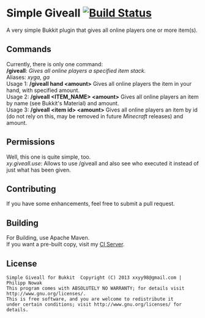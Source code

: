 Simple Giveall [![Build Status](http://ci.nowak-at.net/job/public~Simple%20Giveall/badge/icon)](http://ci.nowak-at.net/job/public~Simple%20Giveall/)
=============

A very simple Bukkit plugin that gives all online players one or more item(s).

Commands
---------
Currently, there is only one command: <br>
__/giveall__: _Gives all online players a specified item stack._<br>
  Aliases: _xyga, ga_<br>
  Usage 1: __/giveall hand &lt;amount&gt;__ Gives all online players the item in your hand, with specified amount.<br>
  Usage 2: __/giveall &lt;ITEM_NAME&gt; &lt;amount&gt;__ Gives all online players an item by name (see Bukkit's Material) and amount. <br>
  Usage 3: __/giveall &lt;item id&gt; &lt;amount&gt;__ Gives all online players an item by id (do not rely on this, may be removed in future _Minecraft_ releases) and amount. <br>

Permissions
------------
Well, this one is quite simple, too.<br>
*xy.giveall.use*: Allows to use /giveall and also see who executed it instead of just what has been given.<br>

Contributing
-------------
If you have some enhancements, feel free to submit a pull request.<br>

Building
---------
For Building, use Apache Maven.<br>
If you want a pre-built copy, visit my [CI Server](http://server.nowak-at.net/jenkins/job/public~Simple%20Giveall/).

License
--------
    Simple Giveall for Bukkit  Copyright (C) 2013 xxyy98@gmail.com | Philipp Nowak
    This program comes with ABSOLUTELY NO WARRANTY; for details visit http://www.gnu.org/licenses/.
    This is free software, and you are welcome to redistribute it
    under certain conditions; visit http://www.gnu.org/licenses/ for details.
